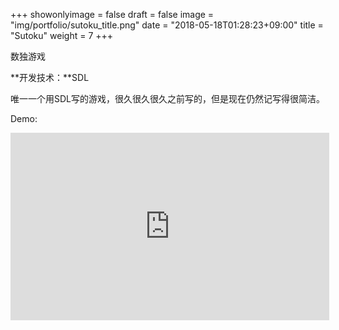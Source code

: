 +++
showonlyimage = false
draft = false
image = "img/portfolio/sutoku_title.png"
date = "2018-05-18T01:28:23+09:00"
title = "Sutoku"
weight = 7
+++

数独游戏
<!--more-->

**开发技术：**SDL

唯一一个用SDL写的游戏，很久很久很久之前写的，但是现在仍然记写得很简洁。

Demo:
<iframe height=300 width=510 src='https://player.youku.com/embed/XMzYxMjAyNDIzMg==' frameborder=0 'allowfullscreen'></iframe>

